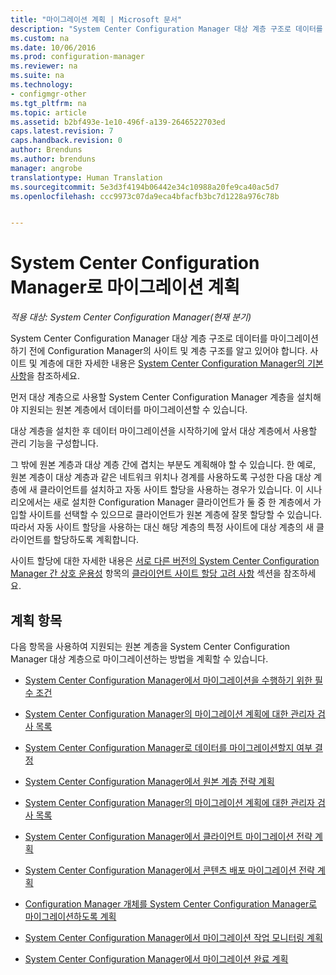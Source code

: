 ```yaml
---
title: "마이그레이션 계획 | Microsoft 문서"
description: "System Center Configuration Manager 대상 계층 구조로 데이터를 마이그레이션하기 전에 사이트 및 계층에 알아봅니다."
ms.custom: na
ms.date: 10/06/2016
ms.prod: configuration-manager
ms.reviewer: na
ms.suite: na
ms.technology:
- configmgr-other
ms.tgt_pltfrm: na
ms.topic: article
ms.assetid: b2bf493e-1e10-496f-a139-2646522703ed
caps.latest.revision: 7
caps.handback.revision: 0
author: Brenduns
ms.author: brenduns
manager: angrobe
translationtype: Human Translation
ms.sourcegitcommit: 5e3d3f4194b06442e34c10988a20fe9ca40ac5d7
ms.openlocfilehash: ccc9973c07da9eca4bfacfb3bc7d1228a976c78b


---
```

# <a name="planning-for-migration-to-system-center-configuration-manager"></a>System Center Configuration Manager로 마이그레이션 계획

*적용 대상: System Center Configuration Manager(현재 분기)*

System Center Configuration Manager 대상 계층 구조로 데이터를 마이그레이션하기 전에 Configuration Manager의 사이트 및 계층 구조를 알고 있어야 합니다. 사이트 및 계층에 대한 자세한 내용은 [System Center Configuration Manager의 기본 사항](../../core/understand/fundamentals.md)을 참조하세요.  

 먼저 대상 계층으로 사용할 System Center Configuration Manager 계층을 설치해야 지원되는 원본 계층에서 데이터를 마이그레이션할 수 있습니다.  

 대상 계층을 설치한 후 데이터 마이그레이션을 시작하기에 앞서 대상 계층에서 사용할 관리 기능을 구성합니다.  

 그 밖에 원본 계층과 대상 계층 간에 겹치는 부분도 계획해야 할 수 있습니다. 한 예로, 원본 계층이 대상 계층과 같은 네트워크 위치나 경계를 사용하도록 구성한 다음 대상 계층에 새 클라이언트를 설치하고 자동 사이트 할당을 사용하는 경우가 있습니다. 이 시나리오에서는 새로 설치한 Configuration Manager 클라이언트가 둘 중 한 계층에서 가입할 사이트를 선택할 수 있으므로 클라이언트가 원본 계층에 잘못 할당할 수 있습니다. 따라서 자동 사이트 할당을 사용하는 대신 해당 계층의 특정 사이트에 대상 계층의 새 클라이언트를 할당하도록 계획합니다.  

 사이트 할당에 대한 자세한 내용은 [서로 다른 버전의 System Center Configuration Manager 간 상호 운용성](../../core/plan-design/hierarchy/interoperability-between-different-versions.md) 항목의 [클라이언트 사이트 할당 고려 사항](../../core/plan-design/hierarchy/interoperability-between-different-versions.md#BKMK_SupConfigSiteAssignment) 섹션을 참조하세요.  

## <a name="planning-topics"></a>계획 항목  
 다음 항목을 사용하여 지원되는 원본 계층을 System Center Configuration Manager 대상 계층으로 마이그레이션하는 방법을 계획할 수 있습니다.  

-   [System Center Configuration Manager에서 마이그레이션을 수행하기 위한 필수 조건](../../core/migration/prerequisites-for-migration.md)  

-   [System Center Configuration Manager의 마이그레이션 계획에 대한 관리자 검사 목록](../../core/migration/administrator-checklists-for-migration-planning.md)  

-   [System Center Configuration Manager로 데이터를 마이그레이션할지 여부 결정](../../core/migration/determine-whether-to-migrate-data.md)  

-   [System Center Configuration Manager에서 원본 계층 전략 계획](../../core/migration/planning-a-source-hierarchy-strategy.md)  

-   [System Center Configuration Manager의 마이그레이션 계획에 대한 관리자 검사 목록](../../core/migration/administrator-checklists-for-migration-planning.md)  

-   [System Center Configuration Manager에서 클라이언트 마이그레이션 전략 계획](../../core/migration/planning-a-client-migration-strategy.md)  

-   [System Center Configuration Manager에서 콘텐츠 배포 마이그레이션 전략 계획](../../core/migration/planning-a-content-deployment-migration-strategy.md)  

-   [Configuration Manager 개체를 System Center Configuration Manager로 마이그레이션하도록 계획](../../core/migration/planning-for-the-migration-of-objects.md)  

-   [System Center Configuration Manager에서 마이그레이션 작업 모니터링 계획](../../core/migration/planning-to-monitor-migration-activity.md)  

-   [System Center Configuration Manager에서 마이그레이션 완료 계획](../../core/migration/planning-to-complete-migration.md)  



<!--HONumber=Dec16_HO3-->



